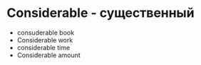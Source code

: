 # Considerable - существенный

- consuderable book
- Considerable work
- considerable time
- Considerable amount
